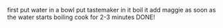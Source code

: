 first put water in a bowl
put tastemaker in it
boil it
add maggie as soon as the water starts boiling
cook for 2-3 minutes
DONE!